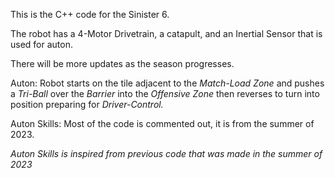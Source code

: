 This is the C++ code for the Sinister 6.

The robot has a 4-Motor Drivetrain, a catapult, and an Inertial Sensor that is used for auton.

There will be more updates as the season progresses.

Auton: Robot starts on the tile adjacent to the *Match-Load Zone* and pushes a *Tri-Ball* over the *Barrier* into the *Offensive Zone* then reverses to turn into position preparing for *Driver-Control.*

Auton Skills: Most of the code is commented out, it is from the summer of 2023.

*Auton Skills is inspired from previous code that was made in the summer of 2023*